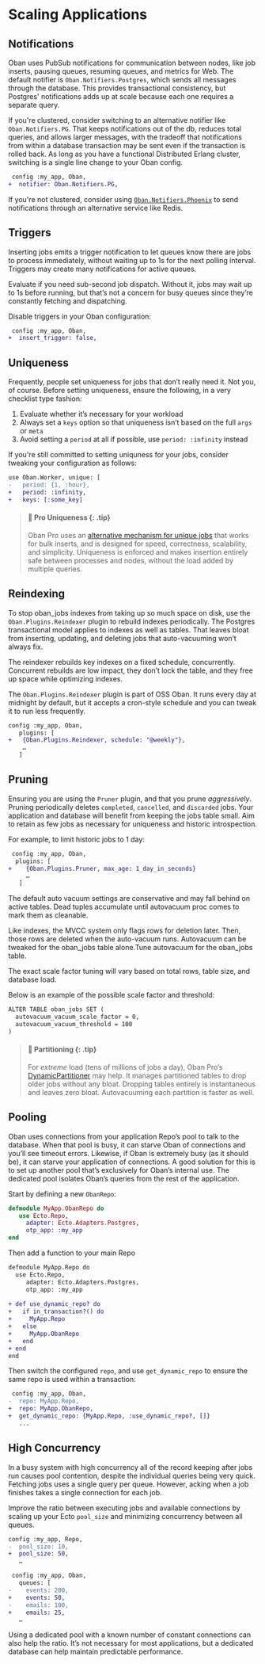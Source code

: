 # Scaling Applications

## Notifications

Oban uses PubSub notifications for communication between nodes, like job inserts, pausing queues,
resuming queues, and metrics for Web. The default notifier is `Oban.Notifiers.Postgres`, which
sends all messages through the database. This provides transactional consistency, but Postgres'
notifications adds up at scale because each one requires a separate query.

If you're clustered, consider switching to an alternative notifier like `Oban.Notifiers.PG`. That
keeps notifications out of the db, reduces total queries, and allows larger messages, with the
tradeoff that notifications from within a database transaction may be sent even if the transaction
is rolled back. As long as you have a functional Distributed Erlang cluster, switching is a
single line change to your Oban config.

```diff
 config :my_app, Oban,
+  notifier: Oban.Notifiers.PG,
```

If you're not clustered, consider using [`Oban.Notifiers.Phoenix`][onp] to send notifications
through an alternative service like Redis.

[onp]: https://github.com/sorentwo/oban_notifiers_phoenix

## Triggers

Inserting jobs emits a trigger notification to let queues know there are jobs to process
immediately, without waiting up to 1s for the next polling interval. Triggers may create many
notifications for active queues.

Evaluate if you need sub-second job dispatch. Without it, jobs may wait up to 1s before running,
but that’s not a concern for busy queues since they’re constantly fetching and dispatching.

Disable triggers in your Oban configuration:

```diff
 config :my_app, Oban,
+  insert_trigger: false,
```

## Uniqueness

Frequently, people set uniqueness for jobs that don’t really need it. Not you, of course.
Before setting uniqueness, ensure the following, in a very checklist type fashion:

1. Evaluate whether it’s necessary for your workload
2. Always set a `keys` option so that uniqueness isn’t based on the full `args` or `meta`
3. Avoid setting a `period` at all if possible, use `period: :infinity` instead

If you're still committed to setting uniquness for your jobs, consider tweaking your
configuration as follows:

```diff
use Oban.Worker, unique: [
-   period: {1, :hour},
+   period: :infinity,
+   keys: [:some_key]
```

> #### 🌟 Pro Uniqueness {: .tip}
>
> Oban Pro uses an [alternative mechanism for unique jobs][uniq] that works for bulk inserts, and
> is designed for speed, correctness, scalability, and simplicity. Uniqueness is enforced and makes insertion entirely safe between processes and nodes, without the load added
> by multiple queries.

[uniq]: https://oban.pro/docs/pro/1.5.0-rc.4/Oban.Pro.Engines.Smart.html#module-enhanced-unique

## Reindexing

To stop oban_jobs indexes from taking up so much space on disk, use the
`Oban.Plugins.Reindexer` plugin to rebuild indexes periodically. The Postgres transactional
model applies to indexes as well as tables. That leaves bloat from inserting, updating, and
deleting jobs that auto-vacuuming won’t always fix.

The reindexer rebuilds key indexes on a fixed schedule, concurrently. Concurrent rebuilds are low
impact, they don’t lock the table, and they free up space while optimizing indexes.

The `Oban.Plugins.Reindexer` plugin is part of OSS Oban. It runs every day at midnight by
default, but it accepts a cron-style schedule and you can tweak it to run less frequently.

```diff
config :my_app, Oban,
   plugins: [
+   {Oban.Plugins.Reindexer, schedule: "@weekly"},
    …
   ]
```

## Pruning

Ensuring you are using the `Pruner` plugin, and that you prune _aggressively_. Pruning
periodically deletes `completed`, `cancelled`, and `discarded` jobs. Your application
and database will benefit from keeping the jobs table small. Aim to retain as few jobs
as necessary for uniqueness and historic introspection.

For example, to limit historic jobs to 1 day:

```diff
 config :my_app, Oban,
  plugins: [
+    {Oban.Plugins.Pruner, max_age: 1_day_in_seconds}
     …
   ]
```

The default auto vacuum settings are conservative and may fall behind on active tables. Dead
tuples accumulate until autovacuum proc comes to mark them as cleanable.

Like indexes, the MVCC system only flags rows for deletion later. Then, those rows are deleted
when the auto-vacuum runs. Autovacuum can be tweaked for the oban_jobs table alone.Tune autovacuum
for the oban_jobs table.

The exact scale factor tuning will vary based on total rows, table size, and database load.

Below is an example of the possible scale factor and threshold:

```diff
ALTER TABLE oban_jobs SET (
  autovacuum_vacuum_scale_factor = 0,
  autovacuum_vacuum_threshold = 100
)
```

> #### 🌟 Partitioning {: .tip}
>
> For _extreme_ load (tens of millions of jobs a day), Oban Pro’s [DynamicPartitioner][dynp] may
> help. It manages partitioned tables to drop older jobs without any bloat. Dropping tables
> entirely is instantaneous and leaves zero bloat. Autovacuuming each partition is faster as well.

[dynp]: https://oban.pro/docs/pro/1.5.0-rc.4/Oban.Pro.Plugins.DynamicPartitioner.html

## Pooling

Oban uses connections from your application Repo’s pool to talk to the database. When that pool
is busy, it can starve Oban of connections and you’ll see timeout errors. Likewise, if Oban is
extremely busy (as it should be), it can starve your application of connections. A good solution
for this is to set up another pool that’s exclusively for Oban’s internal use. The dedicated
pool isolates Oban’s queries from the rest of the application.

Start by defining a new `ObanRepo`:

```elixir
defmodule MyApp.ObanRepo do
   use Ecto.Repo,
     adapter: Ecto.Adapters.Postgres,
     otp_app: :my_app
end
```

Then add a function to your main Repo

```diff
defmodule MyApp.Repo do
  use Ecto.Repo,
     adapter: Ecto.Adapters.Postgres,
     otp_app: :my_app
  
+ def use_dynamic_repo? do
+   if in_transaction?() do
+     MyApp.Repo
+   else
+     MyApp.ObanRepo
+   end
+ end
end
```

Then switch the configured `repo`, and use `get_dynamic_repo` to ensure the same repo is used
within a transaction:

```diff
 config :my_app, Oban,
-  repo: MyApp.Repo,
+  repo: MyApp.ObanRepo,
+  get_dynamic_repo: {MyApp.Repo, :use_dynamic_repo?, []}
   ...
```

## High Concurrency

In a busy system with high concurrency all of the record keeping after jobs run causes pool
contention, despite the individual queries being very quick. Fetching jobs uses a single query
per queue. However, acking when a job finishes takes a single connection for each job.

Improve the ratio between executing jobs and available connections by scaling up your Ecto
`pool_size` and minimizing concurrency between all queues.

```diff
config :my_app, Repo,
-  pool_size: 10,
+  pool_size: 50,
   …

 config :my_app, Oban,
   queues: [
-    events: 200,
+    events: 50,
-    emails: 100,
+    emails: 25,
   …
```

Using a dedicated pool with a known number of constant connections can also help the ratio. It’s
not necessary for most applications, but a dedicated database can help maintain predictable
performance.
